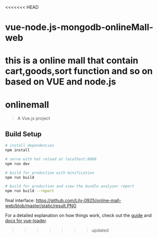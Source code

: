 <<<<<<< HEAD
# vue-node.js-mongodb-onlineMall-web
this is a online mall that contain cart,goods,sort function and so on based on VUE and node.js
=======
# onlinemall

> A Vue.js project

## Build Setup

``` bash
# install dependencies
npm install

# serve with hot reload at localhost:8080
npm run dev

# build for production with minification
npm run build

# build for production and view the bundle analyzer report
npm run build --report
```

final interface:
https://github.com/Lily-0925/online-mall-web/blob/master/static/result.PNG

For a detailed explanation on how things work, check out the [guide](http://vuejs-templates.github.io/webpack/) and [docs for vue-loader](http://vuejs.github.io/vue-loader).
>>>>>>> updated
